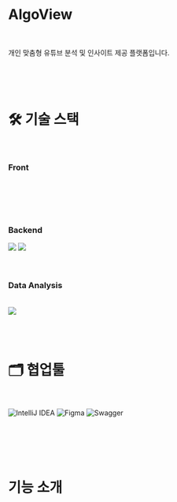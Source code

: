 # AlgoView
<br>

개인 맞춤형 유튜브 분석 및 인사이트 제공 플랫폼입니다.

<br>
<br>
<br>

# 🛠️ 기술 스택

<br>

### Front

<br>
<br>
<br>
<br>

### Backend
<img src="https://img.shields.io/badge/Spring-6DB33F?style=for-the-badge&logo=Spring&logoColor=white">
<img src="https://img.shields.io/badge/springboot-6DB33F?style=for-the-badge&logo=springboot&logoColor=white">
<br>
<br>
<br>

### Data Analysis
<br>
<img src="https://img.shields.io/badge/Python-3776AB?style=for-the-badge&logo=Python&logoColor=white">
<br>
<br>
<br>
<br>

# 🗂️ 협업툴
<br>

![IntelliJ IDEA](https://img.shields.io/badge/IntelliJIDEA-000000.svg?style=for-the-badge&logo=intellij-idea&logoColor=white)
![Figma](https://img.shields.io/badge/figma-%23F24E1E.svg?style=for-the-badge&logo=figma&logoColor=white)
![Swagger](https://img.shields.io/badge/-Swagger-%23Clojure?style=for-the-badge&logo=swagger&logoColor=white)

<br>
<br>
<br>
<br>

# 기능 소개


